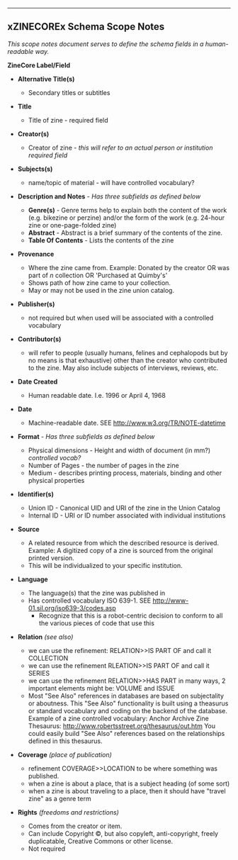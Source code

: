 ---
xZINECOREx Schema Scope Notes
-----------------------------

*This scope notes document serves to define the schema fields in a
human-readable way.*

**ZineCore Label/Field**

- **Alternative Title(s)**
   - Secondary titles or subtitles

- **Title**
  -  Title of zine - required field

- **Creator(s)**
  - Creator of zine - *this will refer to an actual person or institution*
  	*required field*

- **Subjects(s)**
  - name/topic of material - will have controlled vocabulary?

- **Description and Notes** - *Has three subfields as defined below*
  - **Genre(s)** - Genre terms help to explain both the content of the work (e.g. bikezine or perzine) and/or the form of the work (e.g. 24-hour zine or one-page-folded zine)
  - **Abstract** - Abstract is a brief summary of the contents of the zine.
  - **Table Of Contents** - Lists the contents of the zine
        
- **Provenance**
  - Where the zine came from. Example: Donated by the creator OR was part of *n* collection OR 'Purchased at Quimby's'
  - Shows path of how zine came to your collection.
  - May or may not be used in the zine union catalog.

- **Publisher(s)**
  - not required but when used will be associated with a controlled vocabulary

- **Contributor(s)**
  - will refer to people (usually humans, felines and cephalopods but by no means is that exhaustive) other than the creator who contributed to the zine. May also include subjects of interviews, reviews, etc.
   
- **Date Created**
  - Human readable date. I.e. 1996 or April 4, 1968

- **Date**
  - Machine-readable date. SEE  http://www.w3.org/TR/NOTE-datetime
        
- **Format** - *Has three subfields as defined below*
  - Physical dimensions - Height and width of document (in mm?) *controlled vocab?*
  - Number of Pages -  the number of pages in the zine
  - Medium - describes printing process, materials, binding and other physical properties

- **Identifier(s)**
  - Union ID - Canonical UID and URI of the zine in the Union Catalog
  - Internal ID - URI or ID number associated with individual institutions

- **Source**
  - A related resource from which the described resource is derived. Example: A digitized copy of a zine is sourced from the original printed version.
  - This will be individualized to your specific institution.

- **Language**
  - The language(s) that the zine was published in
  - Has controlled vocabulary ISO 639-1. SEE http://www-01.sil.org/iso639-3/codes.asp
    - Recognize that this is a robot-centric decision to conform to all the various pieces of code that use this

- **Relation** *(see also)*
  - we can use the refinement: RELATION>>IS PART OF and call it COLLECTION
  - we can use the refinement RLEATION>>IS PART OF and call it SERIES
  - we can use the refinement RELATION>>HAS PART in many ways, 2 important elements might be: VOLUME and ISSUE
  - Most "See Also" references in databases are based on subjectality or aboutness.  This "See Also" functionality is built using a theasurus or standard vocabulary and coding on the backend of the database.
Example of a zine controlled vocabulary: Anchor Archive Zine Thesaurus: http://www.robertsstreet.org/thesaurus/out.htm 
You could easily build "See Also" references based on the relationships defined in this thesaurus.

- **Coverage** *(place of publication)*
  - refinement COVERAGE>>LOCATION to be where something was published.
  - when a zine is about a place, that is a subject heading (of some sort)
  - when a zine is about traveling to a place, then it should have "travel zine" as a genre term

- **Rights** *(freedoms and restrictions)*
  - Comes from the creator or item.
  - Can include Copyright ©, but also copyleft, anti-copyright, freely duplicatable, Creative Commons or other license.
  - Not required
